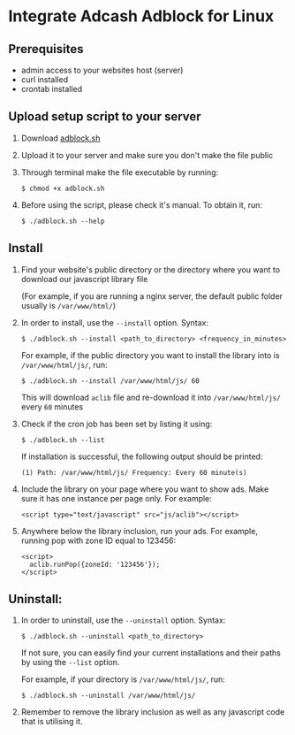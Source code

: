 # Integrate Adcash Adblock for Linux

## Prerequisites
- admin access to your websites host (server)
- curl installed
- crontab installed

## Upload setup script to your server
1. Download [adblock.sh](https://raw.githubusercontent.com/adcash/customer-scripts/master/linux/adblock.sh)
2. Upload it to your server and make sure you don't make the file public
3. Through terminal make the file executable by running:

       $ chmod +x adblock.sh

4. Before using the script, please check it's manual. To obtain it, run:

       $ ./adblock.sh --help

## Install
1. Find your website's public directory or the directory where you want to download our javascript library file 

   (For example, if you are running a nginx server, the default public folder usually is `/var/www/html/`)
2. In order to install, use the `--install` option. Syntax:

       $ ./adblock.sh --install <path_to_directory> <frequency_in_minutes>

   For example, if the public directory you want to install the library into is `/var/www/html/js/`, run:

       $ ./adblock.sh --install /var/www/html/js/ 60

   This will download `aclib` file and re-download it into `/var/www/html/js/` every `60` minutes
3. Check if the cron job has been set by listing it using:

       $ ./adblock.sh --list

   If installation is successful, the following output should be printed:

       (1) Path: /var/www/html/js/ Frequency: Every 60 minute(s)

4. Include the library on your page where you want to show ads. 
   Make sure it has one instance per page only.
   For example:

       <script type="text/javascript" src="js/aclib"></script>

5. Anywhere below the library inclusion, run your ads. 
   For example, running pop with zone ID equal to 123456:
   ```
   <script>
     aclib.runPop({zoneId: '123456'});
   </script>
   ```

## Uninstall:
1. In order to uninstall, use the `--uninstall` option. Syntax:

       $ ./adblock.sh --uninstall <path_to_directory>

   If not sure, you can easily find your current installations and their paths by using the `--list` option.

   For example, if your directory is `/var/www/html/js/`, run:

       $ ./adblock.sh --uninstall /var/www/html/js/

2. Remember to remove the library inclusion as well as any javascript code that is utilising it.
